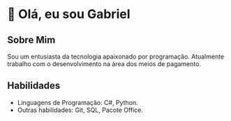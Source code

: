 # :wave: Olá, eu sou Gabriel

## Sobre Mim
Sou um entusiasta da tecnologia apaixonado por programação. Atualmente trabalho com o desenvolvimento na área dos meios de pagamento.

## Habilidades
- Linguagens de Programação: C#, Python.
- Outras habilidades: Git, SQL, Pacote Office.


